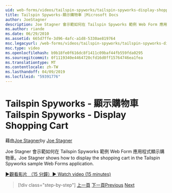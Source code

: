 ```yaml
---
uid: web-forms/videos/tailspin-spyworks/tailspin-spyworks-display-shopping-cart
title: Tailspin Spyworks-顯示購物車 |Microsoft Docs
author: JoeStagner
description: Joe Stagner 會示範如何在 Tailspin Spyworks 範例 Web Form 應用程式顯示購物車。
ms.author: riande
ms.date: 06/29/2010
ms.assetid: 665d7ffe-3d96-4afc-a1d8-5330ae819764
msc.legacyurl: /web-forms/videos/tailspin-spyworks/tailspin-spyworks-display-shopping-cart
msc.type: video
ms.openlocfilehash: b9b18fe0f616dc8f1411c09baf44fb559fda0295
ms.sourcegitcommit: 0f1119340e4464720cfd16d0ff15764746ea1fea
ms.translationtype: MT
ms.contentlocale: zh-TW
ms.lasthandoff: 04/09/2019
ms.locfileid: "59391776"
---
```

# <a name="tailspin-spyworks---display-shopping-cart"></a><span data-ttu-id="17b4b-103">Tailspin Spyworks - 顯示購物車</span><span class="sxs-lookup"><span data-stu-id="17b4b-103">Tailspin Spyworks - Display Shopping Cart</span></span>

<span data-ttu-id="17b4b-104">藉由[Joe Stagner](https://github.com/JoeStagner)</span><span class="sxs-lookup"><span data-stu-id="17b4b-104">by [Joe Stagner](https://github.com/JoeStagner)</span></span>

<span data-ttu-id="17b4b-105">Joe Stagner 會示範如何在 Tailspin Spyworks 範例 Web Form 應用程式顯示購物車。</span><span class="sxs-lookup"><span data-stu-id="17b4b-105">Joe Stagner shows how to display the shopping cart in the Tailspin Spyworks sample Web Forms application.</span></span>

[<span data-ttu-id="17b4b-106">&#9654;觀看影片 （15 分鐘）</span><span class="sxs-lookup"><span data-stu-id="17b4b-106">&#9654; Watch video (15 minutes)</span></span>](https://channel9.msdn.com/Blogs/ASP-NET-Site-Videos/tailspin-spyworks-display-shopping-cart)

> [!div class="step-by-step"]
> <span data-ttu-id="17b4b-107">[上一頁](tailspin-spyworks-adding-items-to-the-shopping-cart.md)
> [下一頁](tailspin-spyworks-update-the-shopping-cart.md)</span><span class="sxs-lookup"><span data-stu-id="17b4b-107">[Previous](tailspin-spyworks-adding-items-to-the-shopping-cart.md)
[Next](tailspin-spyworks-update-the-shopping-cart.md)</span></span>
